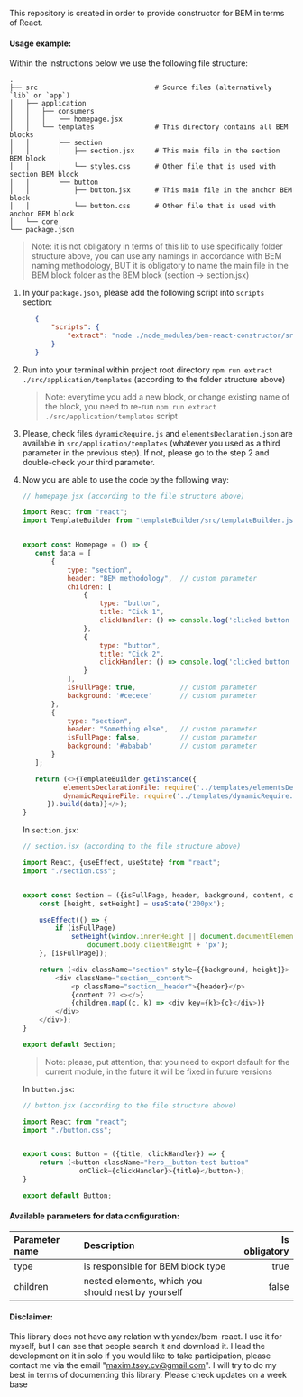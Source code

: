 This repository is created in order to provide constructor for BEM in terms of React.
#### Usage example:
Within the instructions below we use the following file structure:
    
    .
    ├── src                             # Source files (alternatively `lib` or `app`)
    │   ├── application
    │   │   ├── consumers
    │   │   │   └── homepage.jsx
    │   │   └── templates               # This directory contains all BEM blocks
    │   │       ├── section
    │   │       │   ├── section.jsx     # This main file in the section BEM block
    │   │       │   └── styles.css      # Other file that is used with section BEM block
    │   │       └── button              
    │   │           ├── button.jsx      # This main file in the anchor BEM block
    │   │           └── button.css      # Other file that is used with anchor BEM block
    │   └── core
    └── package.json


> Note: it is not obligatory in terms of this lib to use specifically 
> folder structure above, you can use any namings in accordance with
> BEM naming methodology, BUT it is obligatory to name the main file 
> in the BEM block folder as the BEM block (section -> section.jsx)

1. In your <code>package.json</code>, please add the following script into <code>scripts</code> section:
    ```json
       {
           "scripts": {
               "extract": "node ./node_modules/bem-react-constructor/src/extractScript.js"
           }
       }
    ```
2. Run into your terminal within project root directory `npm run extract ./src/application/templates`
 (according to the folder structure above)
    > Note: everytime you add a new block, or change existing name of the block, 
    you need to re-run `npm run extract ./src/application/templates` script

3. Please, check files `dynamicRequire.js` and 
`elementsDeclaration.json` are available in `src/application/templates` (whatever 
you used as a third parameter in the previous step). If not, please go to the step 2 and double-check your 
third parameter.

4. Now you are able to use the code by the following way:
    
    ```js
    // homepage.jsx (according to the file structure above)
    
    import React from "react";
    import TemplateBuilder from "templateBuilder/src/templateBuilder.js";
    
    
    export const Homepage = () => {
       const data = [
           {
               type: "section",
               header: "BEM methodology",  // custom parameter
               children: [
                   {
                       type: "button",
                       title: "Cick 1",
                       clickHandler: () => console.log('clicked button 1')
                   },
                   {
                       type: "button",
                       title: "Cick 2",
                       clickHandler: () => console.log('clicked button 2')
                   }
               ],
               isFullPage: true,           // custom parameter
               background: '#cecece'       // custom parameter
           },
           {
               type: "section",
               header: "Something else",   // custom parameter
               isFullPage: false,          // custom parameter
               background: '#ababab'       // custom parameter
           }
       ];
    
       return (<>{TemplateBuilder.getInstance({
              elementsDeclarationFile: require('../templates/elementsDeclaration.json'),
              dynamicRequireFile: require('../templates/dynamicRequire.js')
          }).build(data)}</>);
    }
    ```
    In `section.jsx`:
    ```js
    // section.jsx (according to the file structure above)
   
    import React, {useEffect, useState} from "react";
    import "./section.css";
    
    
    export const Section = ({isFullPage, header, background, content, children}) => {
        const [height, setHeight] = useState('200px');
    
        useEffect(() => {
            if (isFullPage)
                setHeight(window.innerHeight || document.documentElement.clientHeight ||
                    document.body.clientHeight + 'px');
        }, [isFullPage]);
    
        return (<div className="section" style={{background, height}}>
            <div className="section__content">
                <p className="section__header">{header}</p>
                {content ?? <></>}
                {children.map((c, k) => <div key={k}>{c}</div>)}
            </div>
        </div>);
    }
    
    export default Section;
    ```
    >Note: please, put attention, that you need to export default for the current module, in the future it will be fixed in future versions

    In `button.jsx`:
    ```js
    // button.jsx (according to the file structure above)
   
    import React from "react";   
    import "./button.css";
    
    
    export const Button = ({title, clickHandler}) => {
        return (<button className="hero__button-test button" 
                  onClick={clickHandler}>{title}</button>);
    }
    
    export default Button;
    ```
   
#### Available parameters for data configuration:
| Parameter name  | Description | Is obligatory |
| :--- | :---------- | ---------: |
| type  | is responsible for BEM block type |true|
| children | nested elements, which you should nest by yourself | false |

#### Disclaimer:
This library does not have any relation with yandex/bem-react. I use it for myself, 
but I can see that people search it and download it. I lead the development on it in solo
if you would like to take participation, please contact me via the email "maxim.tsoy.cv@gmail.com".
I will try to do my best in terms of documenting this library. Please check updates on a week base 
